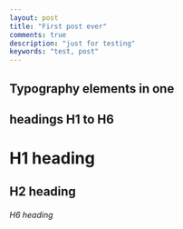 ```yaml
---
layout: post
title: "First post ever"
comments: true
description: "just for testing"
keywords: "test, post"
---
```


## Typography elements in one

## headings H1 to H6

# H1 heading

## H2 heading

###### H6 heading